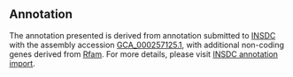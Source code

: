 

Annotation
----------

The annotation presented is derived from annotation submitted to
[INSDC](http://www.insdc.org) with the assembly accession
[GCA\_000257125.1](http://www.ebi.ac.uk/ena/data/view/GCA_000257125.1),
with additional non-coding genes derived from
[Rfam](http://rfam.xfam.org/). For more details, please visit [INSDC
annotation
import](http://ensemblgenomes.org/info/data/insdc_annotation).
